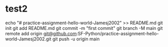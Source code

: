 # test2
echo "# practice-assignment-hello-world-Jamesj2002" >> README.md
git init
git add README.md
git commit -m "first commit"
git branch -M main
git remote add origin git@github.com:SF-Python/practice-assignment-hello-world-Jamesj2002.git
git push -u origin main
